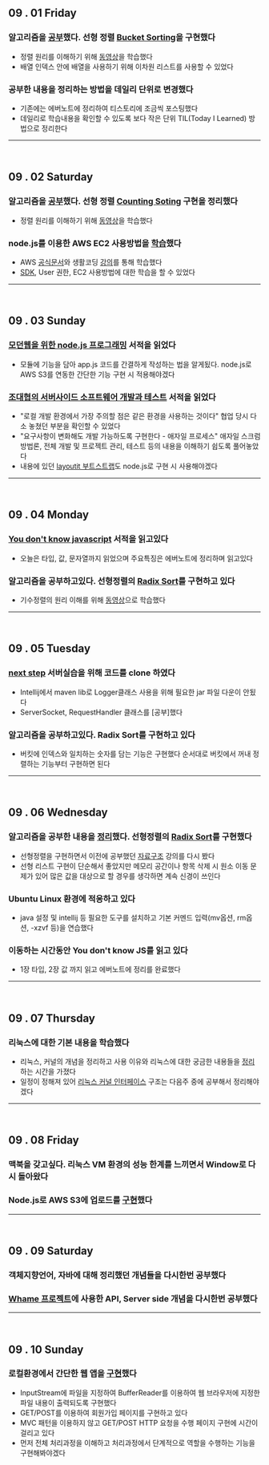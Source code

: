

## 09 . 01 Friday

### 알고리즘을 [공부](http://wjun.tistory.com/59)했다. 선형 정렬 [Bucket Sorting](https://github.com/nttejun/algorithm-euler/blob/master/euler/src/sorting/BucketSort.java)을 구현했다

+ 정렬 원리를 이해하기 위해 [동영상](https://youtu.be/geVyIsFpxUs)을 학습했다
+ 배열 인덱스 안에 배열을 사용하기 위해 이차원 리스트를 사용할 수 있었다

### 공부한 내용을 정리하는 방법을 데일리 단위로 변경했다

+ 기존에는 에버노트에 정리하여 티스토리에 조금씩 포스팅했다
+ 데일리로 학습내용을 확인할 수 있도록 보다 작은 단위 TIL(Today I Learned) 방법으로 정리한다

---
<br>

## 09 . 02 Saturday

### 알고리즘을 [공부](http://wjun.tistory.com/60)했다. 선형 정렬 [Counting Soting](https://github.com/nttejun/algorithm-euler/blob/master/euler/src/sorting/CountingSort.java) 구현을 정리했다

+ 정렬 원리를 이해하기 위해 [동영상](https://youtu.be/TTnvXY82dtM)을 학습했다

### node.js를 이용한 AWS EC2 사용방법을 [학습](http://wjun.tistory.com/61)했다

+ AWS [공식문서](http://docs.aws.amazon.com/sdk-for-javascript/v2/developer-guide/ec2-examples.html)와 생활코딩 [강의](https://opentutorials.org/course/2717/11768)를 통해 학습했다
+ [SDK](http://docs.aws.amazon.com/sdk-for-java/v1/developer-guide/welcome.html), User 권한, EC2 사용방법에 대한 학습을 할 수 있었다

---
<br>

## 09 . 03 Sunday

### [모던웹을 위한 node.js 프로그래밍](http://book.daum.net/detail/book.do?bookid=DGT00030982501YE) 서적을 읽었다

+ 모듈에 기능을 담아 app.js 코드를 간결하게 작성하는 법을 알게됬다. node.js로 AWS S3를 연동한 간단한 기능 구현 시 적용해야겠다

### [조대협의 서버사이드 소프트웨어 개발과 테스트](http://book.daum.net/detail/book.do?bookid=KOR9788965400936) 서적을 읽었다

+ "로컬 개발 환경에서 가장 주의할 점은 같은 환경을 사용하는 것이다" 협업 당시 다소 놓쳤던 부분을 확인할 수 있었다
+ "요구사항이 변화해도 개발 가능하도록 구현한다 - 애자일 프로세스" 애자일 스크럼 방법론, 전체 개발 및 프로젝트 관리, 테스트 등의 내용을 이해하기 쉽도록 풀어놓았다
+ 내용에 있던 [layoutit 부트스트랩](http://www.layoutit.com/build)도 node.js로 구현 시 사용해야겠다

---
<br>

## 09 . 04 Monday

### [You don't know javascript](http://www.hanbit.co.kr/store/books/look.php?p_code=B8227329776) 서적을 읽고있다

+ 오늘은 타입, 값, 문자열까지 읽었으며 주요특징은 에버노트에 정리하며 읽고있다

### 알고리즘을 공부하고있다. 선형정렬의 [Radix Sort](https://github.com/nttejun/algorithm-euler/blob/master/euler/src/sorting/RadixSort.java)를 구현하고 있다

+ 기수정렬의 원리 이해를 위해 [동영상](https://www.youtube.com/watch?v=YXFI4osELGU)으로 학습했다

---
<br>

## 09 . 05 Tuesday

### [next step](http://www.aladin.co.kr/shop/wproduct.aspx?ItemId=91501933) 서버실습을 위해 코드를 clone 하였다

+ Intellij에서 maven lib로 Logger클래스 사용을 위해 필요한 jar 파일 다운이 안됬다
+ ServerSocket, RequestHandler 클래스를 [공부]했다

### 알고리즘을 공부하고있다. Radix Sort를 구현하고 있다

+ 버킷에 인덱스와 일치하는 숫자를 담는 기능은 구현했다 순서대로 버킷에서 꺼내 정렬하는 기능부터 구현하면 된다

---
<br>

## 09 . 06 Wednesday

### 알고리즘을 공부한 내용을 [정리](http://wjun.tistory.com/62)했다. 선형정렬의 [Radix Sort](https://github.com/nttejun/algorithm-euler/blob/master/euler/src/sorting/RadixSort.java)를 구현했다

+ 선형정렬을 구현하면서 이전에 공부했던 [자료구조](http://core.ewha.ac.kr/publicview/C0101020141001104447195951?vmode=f) 강의를 다시 봤다
+ 선형 리스트 구현이 단순해서 좋았지만 메모리 공간이나 항목 삭제 시 원소 이동 문제가 있어 많은 값을 대상으로 할 경우를 생각하면 계속 신경이 쓰인다

### Ubuntu Linux 환경에 적응하고 있다

+ java 설정 및 intellij 등 필요한 도구를 설치하고 기본 커멘드 입력(mv옵션, rm옵션, -xzvf 등)을 연습했다

### 이동하는 시간동안 You don't know JS를 읽고 있다

+ 1장 타입, 2장 값 까지 읽고 에버노트에 정리를 완료했다

---
<br>

## 09 . 07 Thursday

### 리눅스에 대한 기본 내용을 학습했다

+ 리눅스, 커널의 개념을 정리하고 사용 이유와 리눅스에 대한 궁금한 내용들을 [정리](http://wjun.tistory.com/63)하는 시간을 가졌다
+ 일정이 정해져 있어 [리눅스 커널 인터페이스](https://ko.wikipedia.org/wiki/%EB%A6%AC%EB%88%85%EC%8A%A4_%EC%BB%A4%EB%84%90_%EC%9D%B8%ED%84%B0%ED%8E%98%EC%9D%B4%EC%8A%A4) 구조는 다음주 중에 공부해서 정리해야겠다

---
<br>

## 09 . 08 Friday

### 맥북을 갖고싶다. 리눅스 VM 환경의 성능 한계를 느끼면서 Window로 다시 돌아왔다

### Node.js로 AWS S3에 업로드를 [구현](http://wjun.tistory.com/64)했다

---
<br>

## 09 . 09 Saturday

### 객체지향언어, 자바에 대해 정리했던 개념들을 다시한번 공부했다

### [Whame 프로젝트](https://youtu.be/eAeVGDenO10)에 사용한 API, Server side 개념을 다시한번 공부했다

---
<br>

## 09 . 10 Sunday

### 로컬환경에서 간단한 웹 앱을 [구현](http://wjun.tistory.com/65)했다

+ InputStream에 파일을 지정하여 BufferReader를 이용하여 웹 브라우저에 지정한 파일 내용이 출력되도록 구현했다
+ GET/POST를 이용하여 회원가입 페이지를 구현하고 있다
+ MVC 패턴을 이용하지 않고 GET/POST HTTP 요청을 수행 페이지 구현에 시간이 걸리고 있다
+ 먼저 전체 처리과정을 이해하고 처리과정에서 단계적으로 역할을 수행하는 기능을 구현해봐야겠다
